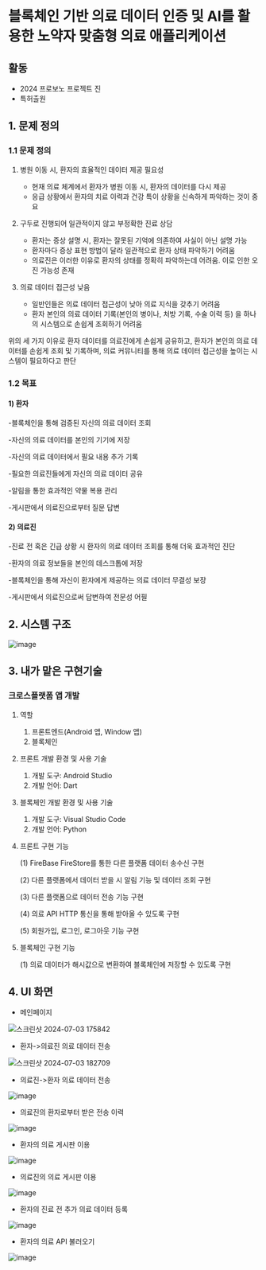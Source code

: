 # 블록체인 기반 의료 데이터 인증 및 AI를 활용한 노약자 맞춤형 의료 애플리케이션 

## 활동
* 2024 프로보노 프로젝트 진
* 특허출원


## 1. 문제 정의
### 1.1 문제 정의
  1) 병원 이동 시, 환자의 효율적인 데이터 제공 필요성
     - 현재 의료 체계에서 환자가 병원 이동 시, 환자의 데이터를 다시 제공
     - 응급 상황에서 환자의 치료 이력과 건강 특이 상황을 신속하게 파악하는 것이 중요


   2) 구두로 진행되어 일관적이지 않고 부정확한 진료 상담
      - 환자는 증상 설명 시, 환자는 잘못된 기억에 의존하여 사실이 아닌 설명 가능
      - 환자마다 증상 표현 방법이 달라 일관적으로 환자 상태 파악하기 어려움
      - 의료진은 이러한 이유로 환자의 상태를 정확히 파악하는데 어려움. 이로 인한 오진 가능성 존재

   3) 의료 데이터 접근성 낮음
      - 일반인들은 의료 데이터 접근성이 낮아 의료 지식을 갖추기 어려움 
      - 환자 본인의 의료 데이터 기록(본인의 병이나, 처방 기록, 수술 이력 등) 을 하나의 시스템으로 손쉽게 조회하기 어려움

  위의 세 가지 이유로 환자 데이터를 의료진에게 손쉽게 공유하고, 환자가 본인의 의료 데이터를 손쉽게 조회 및 기록하며, 의료 커뮤니티를 통해 의료 데이터 접근성을 높이는 시스템이 필요하다고 판단


### 1.2 목표
#### 1) 환자
   -블록체인을 통해 검증된 자신의 의료 데이터 조회
   
   -자신의 의료 데이터를 본인의 기기에 저장
   
   -자신의 의료 데이터에서 필요 내용 추가 기록
   
   -필요한 의료진들에게 자신의 의료 데이터 공유
   
   -알림을 통한 효과적인 약물 복용 관리
   
   -게시판에서 의료진으로부터 질문 답변
#### 2) 의료진
   -진료 전 혹은 긴급 상황 시 환자의 의료 데이터 조회를 통해 더욱 효과적인 진단
   
  -환자의 의료 정보들을 본인의 데스크톱에 저장
 
  -블록체인을 통해 자신이 환자에게 제공하는 의료 데이터 무결성 보장

  -게시판에서 의료진으로써 답변하여 전문성 어필 


## 2. 시스템 구조
![image](https://github.com/junghyunsoo24/portfolio-teenager-emotion-prevent-app-teenagers/assets/117528532/07d85dc9-4d0d-40ae-b013-8534f7c4afc7)

## 3. 내가 맡은 구현기술
### 크로스플랫폼 앱 개발
1. 역할
   1) 프론트엔드(Android 앱, Window 앱)
   2) 블록체인

2. 프론트 개발 환경 및 사용 기술
   1) 개발 도구: Android Studio
   2) 개발 언어: Dart 

3. 블록체인 개발 환경 및 사용 기술
   1) 개발 도구: Visual Studio Code
   2) 개발 언어: Python
   
4. 프론트 구현 기능
   
    (1) FireBase FireStore를 통한 다른 플랫폼 데이터 송수신 구현
   
    (2) 다른 플랫폼에서 데이터 받을 시 알림 기능 및 데이터 조회 구현
   
    (3) 다른 플랫폼으로 데이터 전송 기능 구현
   
    (4) 의료 API HTTP 통신을 통해 받아올 수 있도록 구현
   
    (5) 회원가입, 로그인, 로그아웃 기능 구현

6. 블록체인 구현 기능
   
    (1) 의료 데이터가 해시값으로 변환하여 블록체인에 저장할 수 있도록 구현


## 4. UI 화면
* 메인페이지
  
![스크린샷 2024-07-03 175842](https://github.com/junghyunsoo24/portfolio-teenager-emotion-prevent-app-teenagers/assets/117528532/81362a24-ed9c-463a-8865-52818c184f7c)


* 환자->의료진 의료 데이터 전송
  
![스크린샷 2024-07-03 182709](https://github.com/junghyunsoo24/portfolio-teenager-emotion-prevent-app-teenagers/assets/117528532/b8d579f0-4d32-4ba6-97d8-10d4abaf93b8)

* 의료진->환자 의료 데이터 전송
  
![image](https://github.com/junghyunsoo24/portfolio-teenager-emotion-prevent-app-teenagers/assets/117528532/534bfab3-7c03-4d53-8cea-9b8d1937643f)


* 의료진의 환자로부터 받은 전송 이력
  
![image](https://github.com/junghyunsoo24/portfolio-teenager-emotion-prevent-app-teenagers/assets/117528532/23927bd4-331e-4f4d-97b0-786083dcfa39)


* 환자의 의료 게시판 이용

![image](https://github.com/junghyunsoo24/portfolio-teenager-emotion-prevent-app-teenagers/assets/117528532/7647a3b6-0372-48d8-bbfd-a889c4cd80e2)


* 의료진의 의료 게시판 이용

![image](https://github.com/junghyunsoo24/portfolio-teenager-emotion-prevent-app-teenagers/assets/117528532/d7cff2a3-2ff1-467d-a64a-bd30d16ff7d4)


* 환자의 진료 전 추가 의료 데이터 등록
  
![image](https://github.com/junghyunsoo24/portfolio-teenager-emotion-prevent-app-teenagers/assets/117528532/6c7b8beb-2c1a-42f2-8fdc-6a1691e21900)


* 환자의 의료 API 불러오기
  
![image](https://github.com/junghyunsoo24/portfolio-teenager-emotion-prevent-app-teenagers/assets/117528532/644ca5ea-4816-4692-9847-779d65d40b6b)


